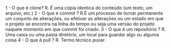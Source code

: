 1 - O que é clone?
	R. É uma cópia identica do conteúdo (um texto, um arquivo, etc.)
2 - O que é commit ?
	R.É um processo de tornar permanente um conjunto de alterações, ou efetivar as alterações ou um estado em que o projeto se encontra na linha do tempo ou seja uma versão do projeto naquele momento em que commit foi criado.
3 - O que é um repositório ?
	R. Uma caixa ou uma pasta diretório, um local para guardar algo ou alguma coisa
4 - O que é pull ?
	R. Termo técnico puxar.
